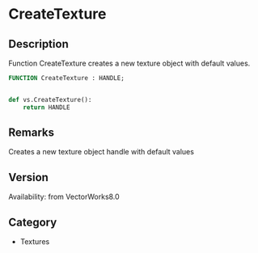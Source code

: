 # CreateTexture

## Description
Function CreateTexture creates a new texture object with default values.

```pascal
FUNCTION CreateTexture : HANDLE;
```

```python

def vs.CreateTexture():
    return HANDLE
```

## Remarks
Creates a new texture object handle with default values

## Version
Availability: from VectorWorks8.0
## Category
* Textures


